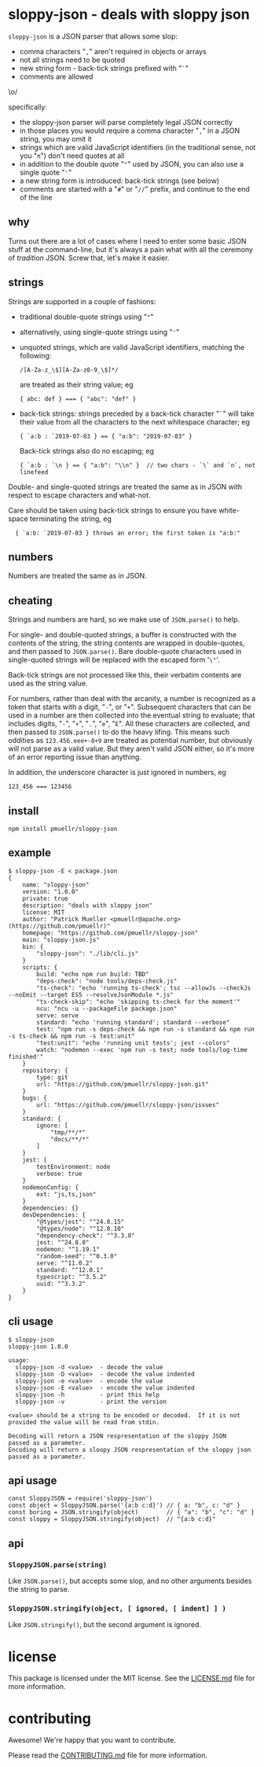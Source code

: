 sloppy-json - deals with sloppy json
================================================================================

`sloppy-json` is a JSON parser that allows some slop:

- comma characters "`,`" aren't required in objects or arrays
- not all strings need to be quoted
- new string form - back-tick strings prefixed with "`` ` ``"
- comments are allowed

\o/

specifically:

- the sloppy-json parser will parse completely legal JSON correctly
- in those places you would require a comma character "`,`" in a JSON
  string, you may omit it
- strings which are valid JavaScript identifiers (in the traditional sense,
  not you "`π`") don't need quotes at all
- in addition to the double quote "`"`" used by JSON, you can also use
  a single quote "`'`"
- a new string form is introduced: back-tick strings (see below)
- comments are started with a "`#`" or "`//`" prefix, and continue to the
  end of the line


why
--------------------------------------------------------------------------------

Turns out there are a lot of cases where I need to enter some basic JSON stuff
at the command-line, but it's always a pain what with all the ceremony of
_tradition_ JSON.  Screw that, let's make it easier.


strings
--------------------------------------------------------------------------------

Strings are supported in a couple of fashions:

- traditional double-quote strings using "`"`"

- alternatively, using single-quote strings using "`'`"

- unquoted strings, which are valid JavaScript identifiers, matching the
  following:

      /[A-Za-z_\$][A-Za-z0-9_\$]*/

  are treated as their string value; eg

      { abc: def } === { "abc": "def" }

- back-tick strings: strings preceded by a back-tick character "`` ` ``" will
  take their value from all the characters to the next whitespace character; eg

      { `a:b : `2019-07-03 } == { "a:b": "2019-07-03" }

  Back-tick strings also do no escaping; eg

      { `a:b : `\n } == { "a:b": "\\n" }  // two chars - `\` and `n`, not linefeed


Double- and single-quoted strings are treated the same as in JSON with respect
to escape characters and what-not.

Care should be taken using back-tick strings to ensure you have white-space
terminating the string, eg

      { `a:b: `2019-07-03 } throws an error; the first token is "a:b:"


numbers
--------------------------------------------------------------------------------

Numbers are treated the same as in JSON.


cheating
--------------------------------------------------------------------------------

Strings and numbers are hard, so we make use of `JSON.parse()` to help.

For single- and double-quoted strings, a buffer is constructed with the contents
of the string, the string contents are wrapped in double-quotes, and then
passed to `JSON.parse()`.  Bare double-quote characters used in single-quoted 
strings will be replaced with the escaped form '`\"`'.

Back-tick strings are not processed like this, their verbatim contents are used
as the string value.

For numbers, rather than deal with the arcanity, a number is recognized as
a token that starts with a digit, "`-`", or "`+`".  Subsequent characters that
can be used in a number are then collected into the eventual string to
evaluate; that includes digits, "`-`", "`+`", "`.`", "`e`", "`E`".  All these
characters are collected, and then passed to `JSON.parse()` to do the heavy
lifing.  This means such oddities as `123.456.eee+-8+9` are treated as potential
number, but obviously will not parse as a valid value.  But they aren't valid
JSON either, so it's more of an error reporting issue than anything.

In addition, the underscore character is just ignored in numbers, eg

    123_456 === 123456


install
--------------------------------------------------------------------------------

    npm install pmuellr/sloppy-json


example
--------------------------------------------------------------------------------

```console
$ sloppy-json -E < package.json
{
    name: "sloppy-json"
    version: "1.0.0"
    private: true
    description: "deals with sloppy json"
    license: MIT
    author: "Patrick Mueller <pmuellr@apache.org> (https://github.com/pmuellr)"
    homepage: "https://github.com/pmuellr/sloppy-json"
    main: "sloppy-json.js"
    bin: {
        "sloppy-json": "./lib/cli.js"
    }
    scripts: {
        build: "echo npm run build: TBD"
        "deps-check": "node tools/deps-check.js"
        "ts-check": "echo 'running ts-check'; tsc --allowJs --checkJs --noEmit --target ES5 --resolveJsonModule *.js"
        "ts-check-skip": "echo 'skipping ts-check for the moment'"
        ncu: "ncu -u --packageFile package.json"
        serve: serve
        standard: "echo 'running standard'; standard --verbose"
        test: "npm run -s deps-check && npm run -s standard && npm run -s ts-check && npm run -s test:unit"
        "test:unit": "echo 'running unit tests'; jest --colors"
        watch: "nodemon --exec 'npm run -s test; node tools/log-time finished'"
    }
    repository: {
        type: git
        url: "https://github.com/pmuellr/sloppy-json.git"
    }
    bugs: {
        url: "https://github.com/pmuellr/sloppy-json/issues"
    }
    standard: {
        ignore: [
            "tmp/**/*"
            "docs/**/*"
        ]
    }
    jest: {
        testEnvironment: node
        verbose: true
    }
    nodemonConfig: {
        ext: "js,ts,json"
    }
    dependencies: {}
    devDependencies: {
        "@types/jest": "^24.0.15"
        "@types/node": "^12.0.10"
        "dependency-check": "^3.3.0"
        jest: "^24.8.0"
        nodemon: "^1.19.1"
        "random-seed": "^0.3.0"
        serve: "^11.0.2"
        standard: "^12.0.1"
        typescript: "^3.5.2"
        uuid: "^3.3.2"
    }
}
```


cli usage
--------------------------------------------------------------------------------

```console
$ sloppy-json
sloppy-json 1.0.0

usage:
  sloppy-json -d <value>  - decode the value
  sloppy-json -D <value>  - decode the value indented
  sloppy-json -e <value>  - encode the value
  sloppy-json -E <value>  - encode the value indented
  sloppy-json -h          - print this help
  sloppy-json -v          - print the version

<value> should be a string to be encoded or decoded.  If it is not
provided the value will be read from stdin.

Decoding will return a JSON respresentation of the sloppy JSON
passed as a parameter.
Encoding will return a sloopy JSON respresentation of the sloppy json
passed as a parameter.
```

api usage
--------------------------------------------------------------------------------

    const SloppyJSON = require('sloppy-json')
    const object = SloppyJSON.parse('{a:b c:d}') // { a: "b", c: "d" }
    const boring = JSON.stringify(object)        // { "a": "b", "c": "d" }
    const sloppy = SloppyJSON.stringify(object)  // "{a:b c:d}"

api
--------------------------------------------------------------------------------

### `SloppyJSON.parse(string)`

Like `JSON.parse()`, but accepts some slop, and no other arguments besides the
string to parse.

### `SloppyJSON.stringify(object, [ ignored, [ indent] ] )`

Like `JSON.stringify()`, but the second argument is ignored.


license
================================================================================

This package is licensed under the MIT license.  See the [LICENSE.md][] file
for more information.


contributing
================================================================================

Awesome!  We're happy that you want to contribute.

Please read the [CONTRIBUTING.md][] file for more information.


[LICENSE.md]: LICENSE.md
[CONTRIBUTING.md]: CONTRIBUTING.md
[CHANGELOG.md]: CHANGELOG.md